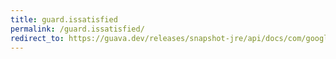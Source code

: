 ```yaml
---
title: guard.issatisfied
permalink: /guard.issatisfied/
redirect_to: https://guava.dev/releases/snapshot-jre/api/docs/com/google/common/util/concurrent/Monitor.Guard.html#isSatisfied--
---
```

